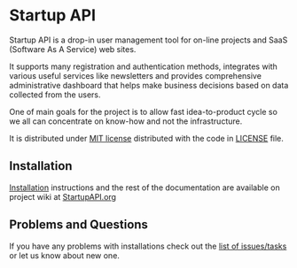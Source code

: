 # Startup API

Startup API is a drop-in user management tool for on-line projects and SaaS (Software As A Service) web sites.

It supports many registration and authentication methods, integrates with various useful services like newsletters and provides comprehensive administrative dashboard that helps make business decisions based on data collected from the users.

One of main goals for the project is to allow fast idea-to-product cycle so we all can concentrate on know-how and not the infrastructure.

It is distributed under [MIT license](http://opensource.org/licenses/MIT) distributed with the code in [LICENSE](https://github.com/StartupAPI/users/blob/master/LICENSE) file.

## Installation
[Installation](http://startupapi.org/Startup_API/Installation) instructions and the rest of the documentation are available on project wiki at [StartupAPI.org](http://startupapi.org/)

## Problems and Questions

If you have any problems with installations check out the [list of issues/tasks](https://github.com/StartupAPI/users/issues) or let us know about new one.
